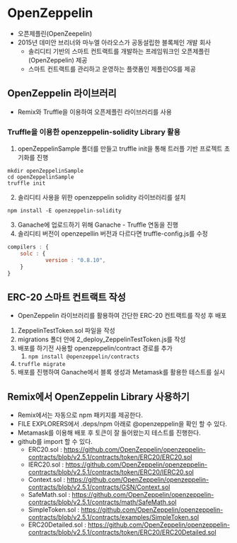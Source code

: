 # OpenZeppelin

* 오픈제플린(OpenZeepelin)
* 2015년 데미안 브리너와 마누엘 아라오스가 공동설립한 블록체인 개발 회사
  * 솔리디티 기반의 스마트 컨트랙트를 개발하는 프레임워크인 오픈제플린(OpenZeppelin) 제공
  * 스마트 컨트랙트를 관리하고 운영하는 플랫폼인 제플린OS를 제공

## OpenZeppelin 라이브러리

* Remix와 Truffle을 이용하여 오픈제플린 라이브러리를 사용

### Truffle을 이용한 openzeppelin-solidity Library 활용

1. openZeppelinSample 폴더를 만들고 truffle init을 통해 트러플 기반 프로젝트 초기화를 진행

```shell
mkdir openZeppelinSample
cd openZeppelinSample
truffle init
```

2. 솔리디티 사용을 위한 openzeppelin solidity 라이브러리를 설치

```shell
npm install -E openzeppelin-solidity
```

3. Ganache에 업로드하기 위해 Ganache - Truffle 연동을 진행
4. 솔리디티 버전이 openzepellin 버전과 다르다면 truffle-config.js를 수정

```javascript
compilers : {
    solc : {
            version : "0.8.10",
    }
}
```

## ERC-20 스마트 컨트랙트 작성

* OpenZeppelin 라이브러리를 활용하여 간단한 ERC-20 컨트랙트를 작성 후 배포
1. ZeppelinTestToken.sol 파일을 작성
2. migrations 폴더 안에 2_deploy_ZeppelinTestToken.js를 작성
3. 배포를 하기전 사용할 openzeppelin/contract 경로를 추가
   1. `npm install @openzeppelin/contracts`
4. `truffle migrate`
5. 배포를 진행하여 Ganache에서 블록 생성과 Metamask를 활용한 테스트를 실시

## Remix에서 OpenZeppelin Library 사용하기

* Remix에서는 자동으로 npm 패키지를 제공한다.
* FILE EXPLORERS에서 .deps/npm 아래로 @openzeppelin을 확인 할 수 있다.
* Metamask를 이용해 배포 후 토큰이 잘 들어왔는지 테스트를 진행한다.
* github를 import 할 수 있다.
  * ERC20.sol : https://github.com/OpenZeppelin/openzeppelin-contracts/blob/v2.5.1/contracts/token/ERC20/ERC20.sol
  * IERC20.sol : https://github.com/OpenZeppelin/openzeppelin-contracts/blob/v2.5.1/contracts/token/ERC20/IERC20.sol
  * Context.sol : https://github.com/OpenZeppelin/openzeppelin-contracts/blob/v2.5.1/contracts/GSN/Context.sol
  * SafeMath.sol : https://github.com/OpenZeppelin/openzeppelin-contracts/blob/v2.5.1/contracts/math/SafeMath.sol
  * SimpleToken.sol : https://github.com/OpenZeppelin/openzeppelin-contracts/blob/v2.5.1/contracts/examples/SimpleToken.sol
  * ERC20Detailed.sol :  https://github.com/OpenZeppelin/openzeppelin-contracts/blob/v2.5.1/contracts/token/ERC20/ERC20Detailed.sol